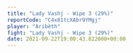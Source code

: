 ```yaml
---
title: "Lady Vashj - Wipe 3 (29%)"
reportCode: "C4x81tcXAbr9YMgj"
player: "Aribèth"
fight: "Lady Vashj - Wipe 3 (29%)"
date: 2021-09-22T19:00:43.822000+00:00
---
```

